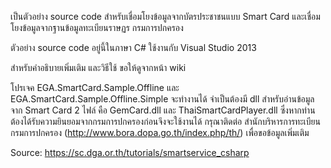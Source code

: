 เป็นตัวอย่าง source code สำหรับเชื่อมโยงข้อมูลจากบัตรประชาชนแบบ Smart Card และเชื่อมโยงข้อมูลจากฐานข้อมูลทะเบียนราษฏร กรมการปกครอง

ตัวอย่าง source code อยู่นี้ในภาษา C# ใช้งานกับ Visual Studio 2013

สำหรับคำอธิบายเพิ่มเติม และวิธีใช้ ขอให้ดูจากหน้า wiki

โปรเจค EGA.SmartCard.Sample.Offline และ EGA.SmartCard.Sample.Offline.Simple จะทำงานได้ จำเป็นต้องมี dll สำหรับอ่านข้อมูลจาก Smart Card 2 ไฟล์ คือ GemCard.dll และ ThaiSmartCardPlayer.dll ซึ่งหากท่านต้องได้รับความยินยอมจากกรมการปกครองก่อนจึงจะใช้งานได้ กรุณาติดต่อ สำนักบริหารการทะเบียน กรมการปกครอง (http://www.bora.dopa.go.th/index.php/th/) เพื่อขอข้อมูลเพิ่มเติม

Source: https://sc.dga.or.th/tutorials/smartservice_csharp